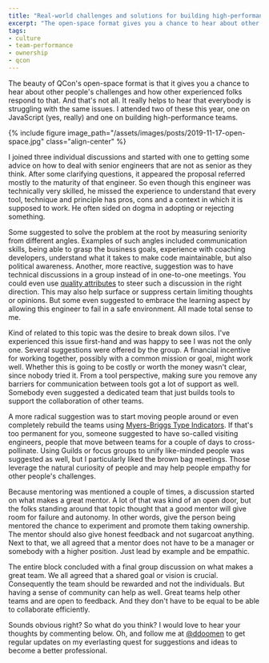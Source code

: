 ```yaml
---
title: "Real-world challenges and solutions for building high-performance teams"
excerpt: "The open-space format gives you a chance to hear about other people's challenges and how other experienced folks respond to that. I attended one on building high-performance teams."
tags:
- culture
- team-performance
- ownership
- qcon
---
```


The beauty of QCon's open-space format is that it gives you a chance to hear about other people's challenges and how other experienced folks respond to that. And that's not all. It really helps to hear that everybody is struggling with the same issues. I attended two of these this year, one on JavaScript (yes, really) and one on building high-performance teams.

{% include figure image_path="/assets/images/posts/2019-11-17-open-space.jpg" class="align-center" %}

I joined three individual discussions and started with one to getting some advice on how to deal with senior engineers that are not as senior as they think. After some clarifying questions, it appeared the proposal referred mostly to the maturity of that engineer. So even though this engineer was technically very skilled, he missed the experience to understand that every tool, technique and principle has pros, cons and a context in which it is supposed to work. He often sided on dogma in adopting or rejecting something. 

Some suggested to solve the problem at the root by measuring seniority from different angles. Examples of such angles included communication skills, being able to grasp the business goals, experience with coaching developers, understand what it takes to make code maintainable, but also political awareness. Another, more reactive, suggestion was to have technical discussions in a group instead of in one-to-one meetings. You could even use [quality attributes](https://resources.sei.cmu.edu/asset_files/Webinar/2013_018_101_60984.pdf) to steer such a discussion in the right direction. This may also help surface or suppress certain limiting thoughts or opinions.  But some even suggested to embrace the learning aspect by allowing this engineer to fail in a safe environment. All made total sense to me. 

Kind of related to this topic was the desire to break down silos. I've experienced this issue first-hand and was happy to see I was not the only one. Several suggestions were offered by the group. A financial incentive for working together, possibly with a common mission or goal, might work well. Whether this is going to be costly or worth the money wasn't clear, since nobody tried it. From a tool perspective, making sure you remove any barriers for communication between tools got a lot of support as well. Somebody even suggested a dedicated team that just builds tools to support the collaboration of other teams. 

A more radical suggestion was to start moving people around or even completely rebuild the teams using [Myers-Briggs Type Indicators](https://www.myersbriggs.org/my-mbti-personality-type/mbti-basics/home.htm?bhcp=1). If that's too permanent for you, someone suggested to have so-called visiting engineers, people that move between teams for a couple of days to cross-pollinate. Using Guilds or focus groups to unify like-minded people was suggested as well, but I particularly liked the brown bag meetings. Those leverage the natural curiosity of people and may help people empathy for other people's challenges. 

Because mentoring was mentioned a couple of times, a discussion started on what makes a great mentor. A lot of that was kind of an open door, but the folks standing around that topic thought that a good mentor will give room for failure and autonomy. In other words, give the person being mentored the chance to experiment and promote them taking ownership. The mentor should also give honest feedback and not sugarcoat anything. Next to that, we all agreed that a mentor does not have to be a manager or somebody with a higher position. Just lead by example and be empathic. 

The entire block concluded with a final group discussion on what makes a great team. We all agreed that a shared goal or vision is crucial. Consequently the team should be rewarded and not the individuals. But having a sense of community can help as well. Great teams help other teams and are open to feedback. And they don't have to be equal to be able to collaborate efficiently. 

Sounds obvious right? So what do you think? I would love to hear your thoughts by commenting below. Oh, and follow me at [@ddoomen](https://twitter.com/ddoomen) to get regular updates on my everlasting quest for suggestions and ideas to become a better professional.
